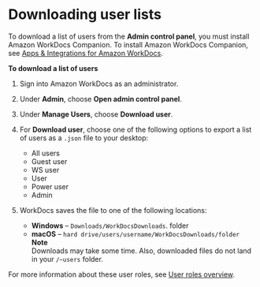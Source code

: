 # Downloading user lists<a name="download-user"></a>

To download a list of users from the **Admin control panel**, you must install Amazon WorkDocs Companion\. To install Amazon WorkDocs Companion, see [Apps & Integrations for Amazon WorkDocs](https://amazonworkdocs.com/apps.html)\.

**To download a list of users**

1. Sign into Amazon WorkDocs as an administrator\.

1. Under **Admin**, choose **Open admin control panel**\.

1. Under **Manage Users**, choose **Download user**\.

1. For **Download user**, choose one of the following options to export a list of users as a `.json` file to your desktop:
   + All users
   + Guest user
   + WS user
   + User
   + Power user
   + Admin

1. WorkDocs saves the file to one of the following locations:
   + **Windows** – `Downloads/WorkDocsDownloads`\. folder
   + **macOS** – `hard drive/users/username/WorkDocsDownloads/folder`
**Note**  
Downloads may take some time\. Also, downloaded files do not land in your `/~users` folder\.

For more information about these user roles, see [User roles overview](users_ovw.md)\.